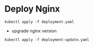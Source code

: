 # Deploy Nginx

```
kubectl apply -f deployment.yaml
```

- upgrade nginx version

```
kubectl apply -f deployment-update.yaml
```
